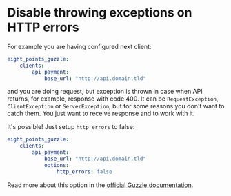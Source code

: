 # Disable throwing exceptions on HTTP errors

For example you are having configured next client:

```yaml
eight_points_guzzle:
    clients:
        api_payment:
            base_url: "http://api.domain.tld"
```

and you are doing request, but exception is thrown in case when API returns, for example, response with code 400.
It can be `RequestException`, `ClientException` or `ServerException`, but for some reasons you don't want to catch them.
You just want to receive response and to work with it.  

It's possible! Just setup `http_errors` to false:

```yaml
eight_points_guzzle:
    clients:
        api_payment:
            base_url: "http://api.domain.tld"
            options:
                http_errors: false
```

Read more about this option in the [official Guzzle documentation][1].

[1]: http://docs.guzzlephp.org/en/latest/request-options.html#http-errors
